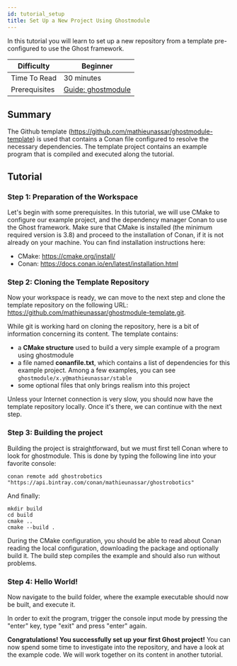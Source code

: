 ```yaml
---
id: tutorial_setup
title: Set Up a New Project Using Ghostmodule
---
```

In this tutorial you will learn to set up a new repository from a template pre-configured to use the Ghost framework.

| Difficulty    | Beginner                             |
| ------------- | ------------------------------------ |
| Time To Read  | 30 minutes                           |
| Prerequisites | [Guide: ghostmodule](ghostmodule.md) |


## Summary

The Github template (https://github.com/mathieunassar/ghostmodule-template) is used that contains a Conan file configured to resolve the necessary dependencies. The template project contains an example program that is compiled and executed along the tutorial.

## Tutorial

### Step 1: Preparation of the Workspace

Let's begin with some prerequisites. In this tutorial, we will use CMake to configure our example project, and the dependency manager Conan to use the Ghost framework. Make sure that CMake is installed (the minimum required version is 3.8) and proceed to the installation of Conan, if it is not already on your machine. You can find installation instructions here:

- CMake: https://cmake.org/install/
- Conan: https://docs.conan.io/en/latest/installation.html

### Step 2: Cloning the Template Repository

Now your workspace is ready, we can move to the next step and clone the template repository on the following URL: https://github.com/mathieunassar/ghostmodule-template.git.

While git is working hard on cloning the repository, here is a bit of information concerning its content. The template contains:

- a **CMake structure** used to build a very simple example of a program using ghostmodule
- a file named **conanfile.txt**, which contains a list of dependencies for this example project. Among a few examples, you can see `ghostmodule/x.y@mathieunassar/stable`
- some optional files that only brings realism into this project

Unless your Internet connection is very slow, you should now have the template repository locally. Once it's there, we can continue with the next step.

### Step 3: Building the project

Building the project is straightforward, but we must first tell Conan where to look for ghostmodule. This is done by typing the following line into your favorite console:

```
conan remote add ghostrobotics "https://api.bintray.com/conan/mathieunassar/ghostrobotics"
```

And finally:

```
mkdir build
cd build
cmake ..
cmake --build .
```

During the CMake configuration, you should be able to read about Conan reading the local configuration, downloading the package and optionally build it. The build step compiles the example and should also run without problems.

### Step 4: Hello World!

Now navigate to the build folder, where the example executable should now be built, and execute it.

In order to exit the program, trigger the console input mode by pressing the "enter" key, type "exit" and press "enter" again.

**Congratulations! You successfully set up your first Ghost project!** You can now spend some time to investigate into the repository, and have a look at the example code. We will work together on its content in another tutorial.